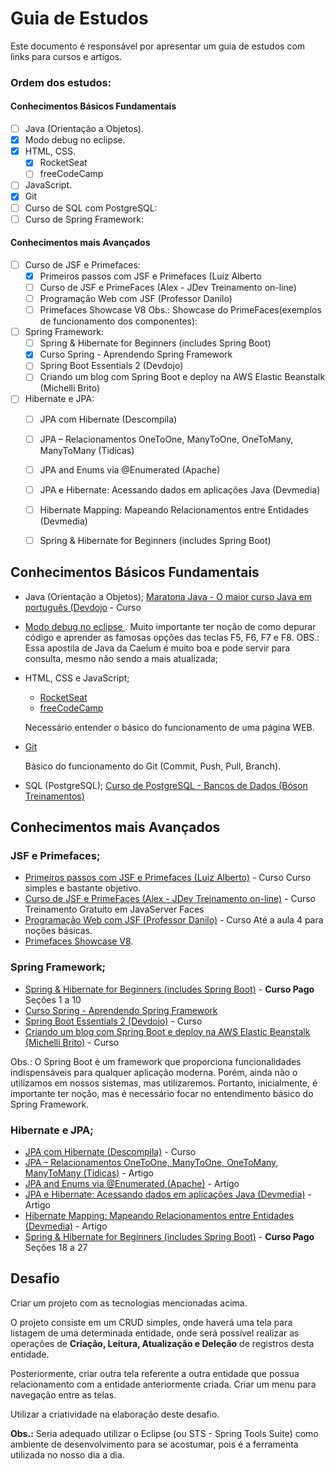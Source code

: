 # Guia de Estudos
Este documento é responsável por apresentar um guia de estudos com links para cursos e artigos.

### Ordem dos estudos:
#### Conhecimentos Básicos Fundamentais
- [ ] Java (Orientação a Objetos).
- [x] Modo debug no eclipse.
- [x] HTML, CSS. 
  - [x] RocketSeat
  - [ ] freeCodeCamp
- [ ] JavaScript.
- [x] Git
- [ ] Curso de SQL com PostgreSQL:
- [ ] Curso de Spring Framework:

#### Conhecimentos mais Avançados
- [ ] Curso de JSF e Primefaces:  
  - [x] Primeiros passos com JSF e Primefaces (Luiz Alberto
  - [ ] Curso de JSF e PrimeFaces (Alex - JDev Treinamento on-line)
  - [ ] Programação Web com JSF (Professor Danilo)
  - [ ] Primefaces Showcase V8
  Obs.: Showcase do PrimeFaces(exemplos de funcionamento dos componentes):
- [ ] Spring Framework:
  - [ ] Spring & Hibernate for Beginners (includes Spring Boot)
  - [x] Curso Spring - Aprendendo Spring Framework
  - [ ] Spring Boot Essentials 2 (Devdojo)
  - [ ] Criando um blog com Spring Boot e deploy na AWS Elastic Beanstalk (Michelli Brito)
- [ ] Hibernate e JPA:
  - [ ] JPA com Hibernate (Descompila)
  - [ ] JPA – Relacionamentos OneToOne, ManyToOne, OneToMany, ManyToMany (Tidicas)
  - [ ] JPA and Enums via @Enumerated (Apache)
  - [ ] JPA e Hibernate: Acessando dados em aplicações Java (Devmedia)
  - [ ] Hibernate Mapping: Mapeando Relacionamentos entre Entidades (Devmedia)
  - [ ] Spring & Hibernate for Beginners (includes Spring Boot)


## Conhecimentos Básicos Fundamentais

- Java (Orientação a Objetos); 
[Maratona Java - O maior curso Java em português (Devdojo](https://www.youtube.com/watch?v=kkOSweUhGZM&list=PL62G310vn6nHrMr1tFLNOYP_c73m6nAzL) - Curso

- [Modo debug no eclipse ](https://www.caelum.com.br/apostila-java-orientacao-objetos/apendice-debugging#o-que-e-debugar).
Muito importante ter noção de como depurar código e aprender as famosas opções das teclas F5, F6, F7 e F8. OBS.: Essa apostila de Java da Caelum é muito boa e pode servir para consulta, mesmo não sendo a mais atualizada;

- HTML, CSS e JavaScript;
  - [RocketSeat](https://www.rocketseat.com.br/discover)
  - [freeCodeCamp](https://www.freecodecamp.org/learn)
  
  Necessário entender o básico do funcionamento de uma página WEB.

- [Git](https://web.dio.me/course/introducao-ao-git-e-ao-github/learning/75b9fe49-6ed4-4480-83a7-7e37fc356aa9)

  Básico do funcionamento do Git (Commit, Push, Pull, Branch).

- SQL (PostgreSQL);
[Curso de PostgreSQL - Bancos de Dados (Bóson Treinamentos)](https://www.youtube.com/watch?v=Z_SPrzlT4Fc&list=PLucm8g_ezqNoAkYKXN_zWupyH6hQCAwxY)

## Conhecimentos mais Avançados
### JSF e Primefaces;

- [Primeiros passos com JSF e Primefaces (Luiz Alberto)](https://www.youtube.com/watch?v=xdbdfUmPd8c&list=PLnOrFdw5rkTyj3km618OLh5nCatSELRFh) - Curso
Curso simples e bastante objetivo.
- [Curso de JSF e PrimeFaces (Alex - JDev Treinamento on-line)](https://www.youtube.com/watch?v=hpzRefxuRWo&list=PLChAibQVs_G_MlgpOx9oQcnpuEqebFDqe&index=1&t=42s) - Curso Treinamento Gratuito em JavaServer Faces
- [Programação Web com JSF (Professor Danilo)](https://www.youtube.com/watch?v=4jwVZCJ7L4U&list=PLi-pH2tKqA2BuyViCIt6QR9Zd9nx8blGf) - Curso
Até a aula 4 para noções básicas.
- [Primefaces Showcase V8](https://www.primefaces.org/showcase-v8/).



### Spring Framework;
- [Spring & Hibernate for Beginners (includes Spring Boot)](https://www.udemy.com/course/spring-hibernate-tutorial/) - **Curso Pago**
Seções 1 a 10
- [Curso Spring - Aprendendo Spring Framework](https://www.youtube.com/watch?v=KIoMhHiap88&list=PLmPk8AhMVhETu1h9ZgVZyvquzrY4BwVWS)
- [Spring Boot Essentials 2 (Devdojo)](https://www.youtube.com/watch?v=bCzsSXE4Jzg&list=PL62G310vn6nFBIxp6ZwGnm8xMcGE3VA5H) - Curso
- [Criando um blog com Spring Boot e deploy na AWS Elastic Beanstalk (Michelli Brito)](https://www.youtube.com/watch?v=UdJYuwnqL3I&list=PL8iIphQOyG-AdKMQWtt1bqdVm8QUnX7_S) - Curso

Obs.: O Spring Boot é um framework que proporciona funcionalidades indispensáveis para qualquer aplicação moderna. Porém, ainda não o utilizamos em nossos sistemas, mas utilizaremos. Portanto, inicialmente, é importante ter noção, mas é necessário focar no entendimento básico do Spring Framework.

### Hibernate e JPA;
- [JPA com Hibernate (Descompila)](https://www.youtube.com/watch?v=398Ul6wq5U4&list=PLWd_VnthxxLecV572IBOKhJhg-k1HkisY) - Curso
- [JPA – Relacionamentos OneToOne, ManyToOne, OneToMany, ManyToMany (Tidicas)](https://www.tidicas.com.br/?p=2058) - Artigo
- [JPA and Enums via @Enumerated (Apache)](https://tomee.apache.org/examples-trunk/jpa-enumerated/) - Artigo
- [JPA e Hibernate: Acessando dados em aplicações Java (Devmedia)](https://www.devmedia.com.br/jpa-e-hibernate-acessando-dados-em-aplicacoes-java/32711) - Artigo
- [Hibernate Mapping: Mapeando Relacionamentos entre Entidades (Devmedia)](https://www.devmedia.com.br/hibernate-mapping-mapeando-relacionamentos-entre-entidades/29445) - Artigo
- [Spring & Hibernate for Beginners (includes Spring Boot)](https://www.udemy.com/course/spring-hibernate-tutorial/) - **Curso Pago**
  Seções 18 a 27

## Desafio
Criar um projeto com as tecnologias mencionadas acima.

O projeto consiste em um CRUD simples, onde haverá uma tela para listagem de uma determinada entidade, onde será possível realizar as operações de **Criação, Leitura, Atualização e Deleção** de registros desta entidade.

Posteriormente, criar outra tela referente a outra entidade que possua relacionamento com a entidade anteriormente criada. Criar um menu para navegação entre as telas.

Utilizar a criatividade na elaboração deste desafio.

**Obs.:** Seria adequado utilizar o Eclipse (ou STS - Spring Tools Suite) como ambiente de desenvolvimento para se acostumar, pois é a ferramenta utilizada no nosso dia a dia.
